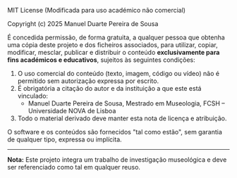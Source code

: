 MIT License (Modificada para uso académico não comercial)

Copyright (c) 2025 Manuel Duarte Pereira de Sousa

É concedida permissão, de forma gratuita, a qualquer pessoa que obtenha uma cópia deste projeto e dos ficheiros associados, para utilizar, copiar, modificar, mesclar, publicar e distribuir o conteúdo **exclusivamente para fins académicos e educativos**, sujeitos às seguintes condições:

1. O uso comercial do conteúdo (texto, imagem, código ou vídeo) não é permitido sem autorização expressa por escrito.
2. É obrigatória a citação do autor e da instituição a que este está vinculado:
   - Manuel Duarte Pereira de Sousa, Mestrado em Museologia, FCSH – Universidade NOVA de Lisboa
3. Todo o material derivado deve manter esta nota de licença e atribuição.

O software e os conteúdos são fornecidos "tal como estão", sem garantia de qualquer tipo, expressa ou implícita.

---

**Nota:** Este projeto integra um trabalho de investigação museológica e deve ser referenciado como tal em qualquer reuso.